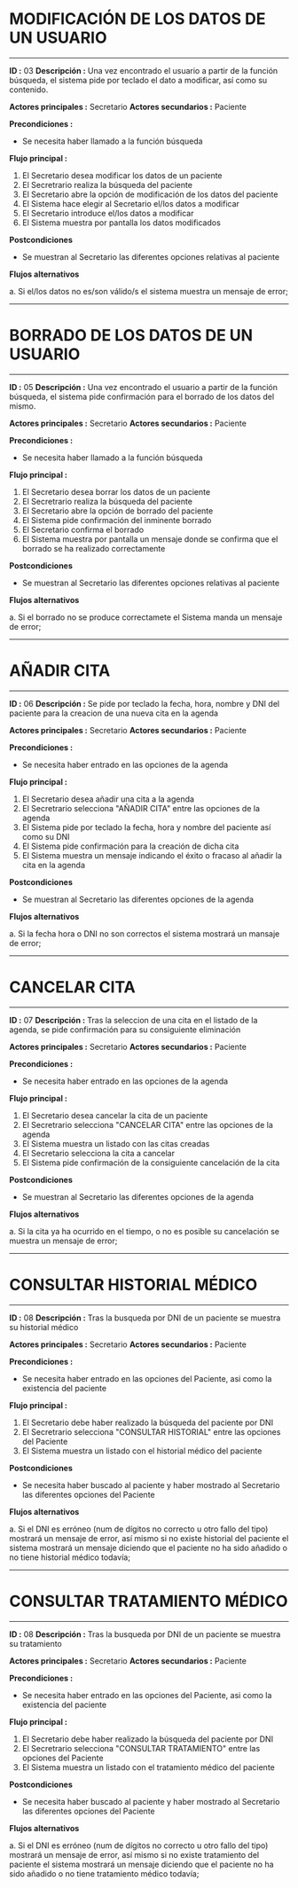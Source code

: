 # MODIFICACIÓN DE LOS DATOS DE UN USUARIO
---
**ID :** 03 **Descripción :**  Una vez encontrado el usuario a partir de la función búsqueda, el sistema pide por teclado el dato a modificar, así como su contenido.

**Actores principales :** Secretario  **Actores secundarios :** Paciente

**Precondiciones :**
   * Se necesita haber llamado a la función búsqueda

**Flujo principal :**

1. El Secretario desea modificar los datos de un paciente
2. El Secretrario realiza la búsqueda del paciente
3. El Secretario abre la opción de modificación de los datos del paciente
4. El Sistema hace elegir al Secretario el/los datos a modificar
5. El Secretario introduce el/los datos a modificar
6. El Sistema muestra por pantalla los datos modificados

**Postcondiciones**
   * Se muestran al Secretario las diferentes opciones relativas al paciente

**Flujos alternativos**

   a. Si el/los datos no es/son válido/s el sistema muestra un mensaje de error;

---

# BORRADO DE LOS DATOS DE UN USUARIO
---
**ID :** 05 **Descripción :**  Una vez encontrado el usuario a partir de la función búsqueda, el sistema pide confirmación para el borrado de los datos del mismo.

**Actores principales :** Secretario  **Actores secundarios :** Paciente

**Precondiciones :**
   * Se necesita haber llamado a la función búsqueda

**Flujo principal :**

1. El Secretario desea borrar los datos de un paciente
2. El Secretrario realiza la búsqueda del paciente
3. El Secretario abre la opción de borrado del paciente
4. El Sistema pide confirmación del inminente borrado
5. El Secretario confirma el borrado
6. El Sistema muestra por pantalla un mensaje donde se confirma que el borrado se ha realizado correctamente

**Postcondiciones**
   * Se muestran al Secretario las diferentes opciones relativas al paciente

**Flujos alternativos**

   a. Si el borrado no se produce correctamete el Sistema manda un mensaje de error;


---

# AÑADIR CITA
---
**ID :** 06 **Descripción :**  Se pide por teclado la fecha, hora, nombre y DNI del paciente para la creacion de una nueva cita en la agenda

**Actores principales :** Secretario  **Actores secundarios :** Paciente

**Precondiciones :**
   * Se necesita haber entrado en las opciones de la agenda

**Flujo principal :**

1. El Secretario desea añadir una cita a la agenda
2. El Secretrario selecciona "AÑADIR CITA" entre las opciones de la agenda
3. El Sistema pide por teclado la fecha, hora y nombre del paciente así como su DNI
4. El Sistema pide confirmación para la creación de dicha cita
5. El Sistema muestra un mensaje indicando el éxito o fracaso al añadir la cita en la agenda

**Postcondiciones**
   * Se muestran al Secretario las diferentes opciones de la agenda

**Flujos alternativos**

   a. Si la fecha hora o DNI no son correctos el sistema mostrará un mansaje de error;


---

# CANCELAR CITA
---
**ID :** 07 **Descripción :**  Tras la seleccion de una cita en el listado de la agenda, se pide confirmación para su consiguiente eliminación

**Actores principales :** Secretario  **Actores secundarios :** Paciente

**Precondiciones :**
   * Se necesita haber entrado en las opciones de la agenda

**Flujo principal :**

1. El Secretario desea cancelar la cita de un paciente
2. El Secretrario selecciona "CANCELAR CITA" entre las opciones de la agenda
3. El Sistema muestra un listado con las citas creadas
4. El Secretario selecciona la cita a cancelar
5. El Sistema pide confirmación de la consiguiente cancelación de la cita


**Postcondiciones**
   * Se muestran al Secretario las diferentes opciones de la agenda

**Flujos alternativos**

   a. Si la cita ya ha ocurrido en el tiempo, o no es posible su cancelación se muestra un mensaje de error;


---

# CONSULTAR HISTORIAL MÉDICO
---
**ID :** 08 **Descripción :**  Tras la busqueda por DNI de un paciente se muestra su historial médico

**Actores principales :** Secretario  **Actores secundarios :** Paciente

**Precondiciones :**
   * Se necesita haber entrado en las opciones del Paciente, asi como la existencia del paciente

**Flujo principal :**

1. El Secretario debe haber realizado la búsqueda del paciente por DNI
2. El Secretrario selecciona "CONSULTAR HISTORIAL" entre las opciones del Paciente
3. El Sistema muestra un listado con el historial médico del paciente



**Postcondiciones**
   * Se necesita haber buscado al paciente y haber mostrado al Secretario las diferentes opciones del Paciente

**Flujos alternativos**

   a. Si el DNI es erróneo (num de dígitos no correcto u otro fallo del tipo) mostrará un mensaje de error, así mismo si no existe historial del paciente el sistema mostrará un mensaje diciendo que el paciente no ha sido añadido o no tiene historial médico todavía;


---


# CONSULTAR TRATAMIENTO MÉDICO
---
**ID :** 08 **Descripción :**  Tras la busqueda por DNI de un paciente se muestra su tratamiento

**Actores principales :** Secretario  **Actores secundarios :** Paciente

**Precondiciones :**
   * Se necesita haber entrado en las opciones del Paciente, asi como la existencia del paciente

**Flujo principal :**

1. El Secretario debe haber realizado la búsqueda del paciente por DNI
2. El Secretrario selecciona "CONSULTAR TRATAMIENTO" entre las opciones del Paciente
3. El Sistema muestra un listado con el tratamiento médico del paciente



**Postcondiciones**
   * Se necesita haber buscado al paciente y haber mostrado al Secretario las diferentes opciones del Paciente

**Flujos alternativos**

   a. Si el DNI es erróneo (num de dígitos no correcto u otro fallo del tipo) mostrará un mensaje de error, así mismo si no existe tratamiento del paciente el sistema mostrará un mensaje diciendo que el paciente no ha sido añadido o no tiene tratamiento médico todavía;







